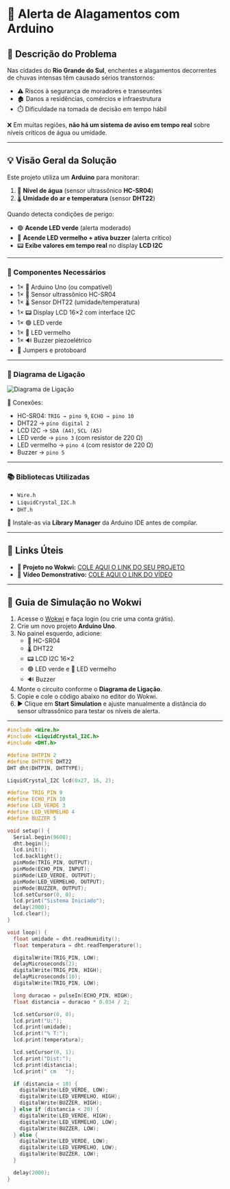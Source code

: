 # 🌊 Alerta de Alagamentos com Arduino

## 🚨 Descrição do Problema

Nas cidades do **Rio Grande do Sul**, enchentes e alagamentos decorrentes de chuvas intensas têm causado sérios transtornos:
- ⚠️ Riscos à segurança de moradores e transeuntes  
- 🏚️ Danos a residências, comércios e infraestrutura  
- ⏱️ Dificuldade na tomada de decisão em tempo hábil  

❌ Em muitas regiões, **não há um sistema de aviso em tempo real** sobre níveis críticos de água ou umidade.

---

## 💡 Visão Geral da Solução

Este projeto utiliza um **Arduino** para monitorar:
1. 📏 **Nível de água** (sensor ultrassônico **HC-SR04**)  
2. 🌡️ **Umidade do ar e temperatura** (sensor **DHT22**)  

Quando detecta condições de perigo:
- 🟢 **Acende LED verde** (alerta moderado)  
- 🔴 **Acende LED vermelho + ativa buzzer** (alerta crítico)  
- 📟 **Exibe valores em tempo real** no display **LCD I2C**  

---

### 🧰 Componentes Necessários

- 1× 🧠 Arduino Uno (ou compatível)  
- 1× 📏 Sensor ultrassônico HC-SR04  
- 1× 🌡️ Sensor DHT22 (umidade/temperatura)  
- 1× 📟 Display LCD 16×2 com interface I2C  
- 1× 🟢 LED verde  
- 1× 🔴 LED vermelho  
- 1× 🔊 Buzzer piezoelétrico  
- 🔌 Jumpers e protoboard  

---

### 🔌 Diagrama de Ligação

![Diagrama de Ligação](figuras/diagrama_circuito.png)

📌 Conexões:
- HC-SR04: `TRIG → pino 9`, `ECHO → pino 10`  
- DHT22 → `pino digital 2`  
- LCD I2C → `SDA (A4)`, `SCL (A5)`  
- LED verde → `pino 3` (com resistor de 220 Ω)  
- LED vermelho → `pino 4` (com resistor de 220 Ω)  
- Buzzer → `pino 5`  

---

### 📚 Bibliotecas Utilizadas

- `Wire.h`  
- `LiquidCrystal_I2C.h`  
- `DHT.h`  

🔧 Instale-as via **Library Manager** da Arduino IDE antes de compilar.

---

## 🔗 Links Úteis

- 🔌 **Projeto no Wokwi:** [COLE AQUI O LINK DO SEU PROJETO](https://wokwi.com/projects/SEU_LINK_AQUI)  
- 🎥 **Vídeo Demonstrativo:** [COLE AQUI O LINK DO VÍDEO](https://youtube.com/SEU_LINK_AQUI)  

---

## 🧪 Guia de Simulação no Wokwi

1. Acesse o [Wokwi](https://wokwi.com/) e faça login (ou crie uma conta grátis).  
2. Crie um novo projeto **Arduino Uno**.  
3. No painel esquerdo, adicione:  
   - 📏 HC-SR04  
   - 🌡️ DHT22  
   - 📟 LCD I2C 16×2  
   - 🟢 LED verde e 🔴 LED vermelho  
   - 🔊 Buzzer  
4. Monte o circuito conforme o **Diagrama de Ligação**.  
5. Copie e cole o código abaixo no editor do Wokwi.  
6. ▶️ Clique em **Start Simulation** e ajuste manualmente a distância do sensor ultrassônico para testar os níveis de alerta.

---

```cpp
#include <Wire.h>
#include <LiquidCrystal_I2C.h>
#include <DHT.h>

#define DHTPIN 2
#define DHTTYPE DHT22
DHT dht(DHTPIN, DHTTYPE);

LiquidCrystal_I2C lcd(0x27, 16, 2);

#define TRIG_PIN 9
#define ECHO_PIN 10
#define LED_VERDE 3
#define LED_VERMELHO 4
#define BUZZER 5

void setup() {
  Serial.begin(9600);
  dht.begin();
  lcd.init();
  lcd.backlight();
  pinMode(TRIG_PIN, OUTPUT);
  pinMode(ECHO_PIN, INPUT);
  pinMode(LED_VERDE, OUTPUT);
  pinMode(LED_VERMELHO, OUTPUT);
  pinMode(BUZZER, OUTPUT);
  lcd.setCursor(0, 0);
  lcd.print("Sistema Iniciado");
  delay(2000);
  lcd.clear();
}

void loop() {
  float umidade = dht.readHumidity();
  float temperatura = dht.readTemperature();

  digitalWrite(TRIG_PIN, LOW);
  delayMicroseconds(2);
  digitalWrite(TRIG_PIN, HIGH);
  delayMicroseconds(10);
  digitalWrite(TRIG_PIN, LOW);

  long duracao = pulseIn(ECHO_PIN, HIGH);
  float distancia = duracao * 0.034 / 2;

  lcd.setCursor(0, 0);
  lcd.print("U:");
  lcd.print(umidade);
  lcd.print("% T:");
  lcd.print(temperatura);

  lcd.setCursor(0, 1);
  lcd.print("Dist:");
  lcd.print(distancia);
  lcd.print(" cm   ");

  if (distancia < 10) {
    digitalWrite(LED_VERDE, LOW);
    digitalWrite(LED_VERMELHO, HIGH);
    digitalWrite(BUZZER, HIGH);
  } else if (distancia < 20) {
    digitalWrite(LED_VERDE, HIGH);
    digitalWrite(LED_VERMELHO, LOW);
    digitalWrite(BUZZER, LOW);
  } else {
    digitalWrite(LED_VERDE, LOW);
    digitalWrite(LED_VERMELHO, LOW);
    digitalWrite(BUZZER, LOW);
  }

  delay(2000);
}
